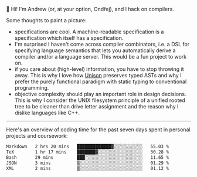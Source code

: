 :wave: Hi! I'm Andrew (or, at your option, Ondřej), and I hack on compilers. 

Some thoughts to paint a picture:
- specifications are cool. A machine-readable specification is a specification which itself has a specification.
- I'm surprised I haven't come across compiler combinators, i.e. a DSL for specifying language semantics that lets you automatically derive a compiler and/or a language server. This would be a fun project to work on.
- if you care about (high-level) information, you have to stop throwing it away. This is why I love how [Unison](https://github.com/unisonweb/unison) preserves typed ASTs and why I prefer the purely functional paradigm with static typing to conventional programming.
- objective complexity should play an important role in design decisions. This is why I consider the UNIX filesystem principle of a unified rooted tree to be cleaner than drive letter assignment and the reason why I dislike languages like C++.

---

Here's an overview of coding time for the past seven days spent in personal projects and coursework:
<!--START_SECTION:waka-->

```txt
Markdown   2 hrs 20 mins   █████████████▓░░░░░░░░░░░   55.03 %
TeX        1 hr 17 mins    ███████▓░░░░░░░░░░░░░░░░░   30.28 %
Bash       29 mins         ███░░░░░░░░░░░░░░░░░░░░░░   11.65 %
JSON       3 mins          ▒░░░░░░░░░░░░░░░░░░░░░░░░   01.29 %
XML        2 mins          ▒░░░░░░░░░░░░░░░░░░░░░░░░   01.12 %
```

<!--END_SECTION:waka-->

<!--
**viluon/viluon** is a ✨ _special_ ✨ repository because its `README.md` (this file) appears on your GitHub profile.

Here are some ideas to get you started:

- 🔭 I’m currently working on ...
- 🌱 I’m currently learning ...
- 👯 I’m looking to collaborate on ...
- 🤔 I’m looking for help with ...
- 💬 Ask me about ...
- 📫 How to reach me: ...
- 😄 Pronouns: ...
- ⚡ Fun fact: ...
-->
